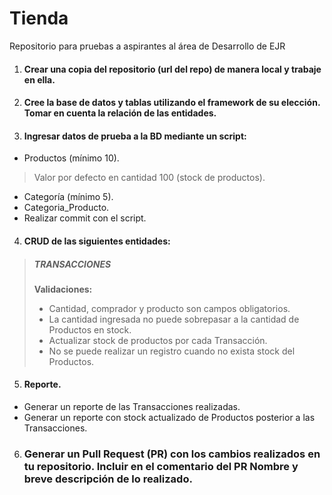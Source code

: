 # Tienda
Repositorio para pruebas a aspirantes al área de Desarrollo de EJR
1. #### Crear una copia del repositorio (url del repo) de manera local y trabaje en ella.
2. #### Cree la base de datos y tablas utilizando el framework de su elección. Tomar en cuenta la relación de las entidades.
3. #### Ingresar datos de prueba a la BD mediante un script:
  * Productos (mínimo 10).
  > Valor por defecto en cantidad 100 (stock de productos).
  * Categoría (mínimo 5).
  * Categoria_Producto.
  * Realizar commit con el script. 
4. #### CRUD de las siguientes entidades: 
>##### TRANSACCIONES
> **Validaciones:**
>  * Cantidad, comprador y producto son campos obligatorios.
> * La cantidad ingresada no puede sobrepasar a la cantidad de Productos en stock.
> * Actualizar stock de productos por cada Transacción.
> * No se puede realizar un registro cuando no exista stock del Productos.
5. #### Reporte.
  * Generar un reporte de las Transacciones realizadas.
  * Generar un reporte con stock actualizado de Productos posterior a las Transacciones.
6. ### Generar un Pull Request (PR) con los cambios realizados en tu repositorio. Incluir en el comentario del PR Nombre y breve descripción de lo realizado. 

